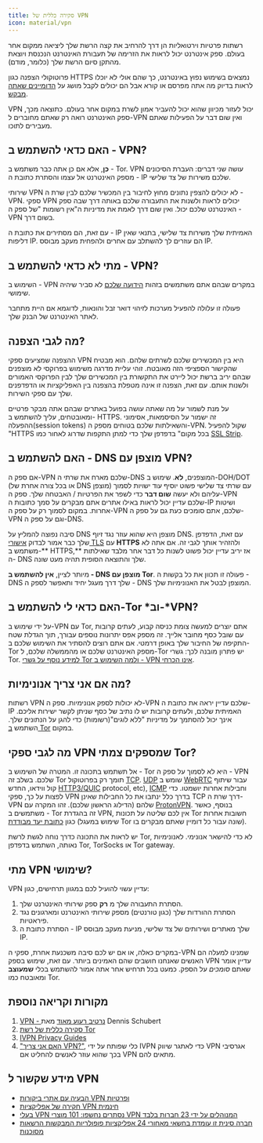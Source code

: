 ```yaml
---
title: סקירה כללית של VPN
icon: material/vpn
---
```


רשתות פרטיות וירטואליות הן דרך להרחיב את קצה הרשת שלך ליציאה ממקום אחר בעולם. ספק אינטרנט יכול לראות את הזרימה של תעבורת האינטרנט הנכנסת ויוצאת מהתקן סיום הרשת שלך (כלומר, מודם).

פרוטוקולי הצפנה כגון HTTPS נמצאים בשימוש נפוץ באינטרנט, כך שהם אולי לא יוכלו לראות בדיוק מה אתה מפרסם או קורא אבל הם יכולים לקבל מושג על [הדומיינים שאתה מבקש](../advanced/dns-overview.md#why-shouldnt-i-use-encrypted-dns).

VPN יכול לעזור מכיוון שהוא יכול להעביר אמון לשרת במקום אחר בעולם. כתוצאה מכך, ספק האינטרנט רואה רק שאתם מחוברים ל-VPN ואין שום דבר על הפעילות שאתם מעבירים לתוכו.

## האם כדאי להשתמש ב - VPN?

**כן**, אלא אם כן אתה כבר משתמש ב - Tor. VPN עושה שני דברים: העברת הסיכונים מספק האינטרנט אל עצמו והסתרת כתובת ה - IP שלכם משירות של צד שלישי.

שירותי VPN לא יכולים להצפין נתונים מחוץ לחיבור בין המכשיר שלכם לבין שרת ה - VPN. ספקי VPN יכולים לראות ולשנות את התעבורה שלכם באותה דרך שבה ספק האינטרנט שלכם יכול. ואין שום דרך לאמת את מדיניות ה"אין רשומות "של ספק ה - VPN בשום דרך.

עם זאת, הם מסתירים את כתובת ה - IP האמיתית שלך משירות צד שלישי, בתנאי שאין דליפות IP. הם עוזרים לך להשתלב עם אחרים ולהפחית מעקב מבוסס IP.

## מתי לא כדאי להשתמש ב - VPN?

השימוש ב - VPN במקרים שבהם אתם משתמשים בזהות [הידועה שלכם](common-threats.md#common-misconceptions) לא סביר שיהיה שימושי.

פעולה זו עלולה להפעיל מערכות לזיהוי דואר זבל והונאות, לדוגמא אם היית מתחבר לאתר האינטרנט של הבנק שלך.

## מה לגבי הצפנה?

ההצפנה שמציעים ספקי VPN היא בין המכשירים שלכם לשרתים שלהם. הוא מבטיח שהקישור הספציפי הזה מאובטח. זוהי עליית מדרגה משימוש בפרוקסי לא מוצפנים שבהם יריב ברשת יכול ליירט את התקשורת בין המכשירים שלך לבין הפרוקסי האמורים ולשנות אותם. עם זאת, הצפנה זו אינה מטפלת בהצפנה בין האפליקציות או הדפדפנים שלך עם ספקי השירות.

על מנת לשמור על מה שאתה עושה בפועל באתרים שבהם אתה מבקר פרטיים ומאובטחים, עליך להשתמש ב- HTTPS. זה ישמור על הסיסמאות, אסימוני ההפעלה(session tokens) והשאילתות שלכם בטוחים מספק ה-VPN. שקול להפעיל "HTTPS בכל מקום" בדפדפן שלך כדי למתן התקפות שדרוג לאחור כמו [SSL Strip](https://www.blackhat.com/presentations/bh-dc-09/Marlinspike/BlackHat-DC-09-Marlinspike-Defeating-SSL.pdf).

## האם להשתמש ב - DNS מוצפן עם VPN?

אם ספק ה-VPN שלכם מארח את שרתי ה-DNS המוצפנים, **לא**. שימוש ב-DOH/DOT (או בכל צורה אחרת של DNS מוצפן) עם שרתי צד שלישי פשוט יוסיף עוד ישויות לסמוך עליהם ולא יעשה **שום דבר** כדי לשפר את הפרטיות / האבטחה שלך. ספק ה-VPN שלכם עדיין יכול לראות באילו אתרים אתם מבקרים על סמך כתובות ה-IP ושיטות אחרות. במקום לסמוך רק על ספק ה-VPN שלכם, אתם סומכים כעת גם על ספק ה-VPN וגם על ספק ה-DNS.

סיבה נפוצה להמליץ על DNS מוצפן היא שהוא עוזר נגד זיוף DNS. עם זאת, הדפדפן שלך כבר אמור לבדוק [אישורי TLS](https://en.wikipedia.org/wiki/Transport_Layer_Security#Digital_certificates) עם **HTTPS** ולהזהיר אותך לגבי זה. אם אתה לא משתמש ב-** HTTPS,** אז יריב עדיין יכול פשוט לשנות כל דבר אחר מלבד שאילתות ה- DNS שלך והתוצאה הסופית תהיה מעט שונה.

מיותר לציין, **אין להשתמש ב - DNS מוצפן עם Tor**. פעולה זו תכוון את כל בקשות ה - DNS שלך דרך מעגל יחיד ותאפשר לספק ה - DNS המוצפן לבטל את האנונימיות שלך.

## האם כדאי לי להשתמש ב-Tor *וב-*VPN?

על ידי שימוש ב-VPN עם Tor, אתם יוצרים למעשה צומת כניסה קבוע, לעתים קרובות עם שובל כסף מחובר אלייך. זה מספק אפס יתרונות נוספים עבורך, תוך הגדלת שטח התקיפה של החיבור שלך באופן דרמטי. אם אתם רוצים להסתיר את השימוש שלכם ב-Tor מספק האינטרנט שלכם או מהממשלה שלכם, ל-Tor יש פתרון מובנה לכך: גשרי Tor. [למידע נוסף על גשרי Tor ולמה השימוש ב - VPN אינו הכרחי](../advanced/tor-overview.md).

## מה אם אני צריך אנונימיות?

רשתות VPN לא יכולות לספק אנונימיות. ספק ה-VPN שלכם עדיין יראה את כתובת ה-IP האמיתית שלכם, ולעתים קרובות יש לו נתיב של כסף שניתן לקשר ישירות אליכם. אינך יכול להסתמך על מדיניות "ללא לוגים"(רשומות) כדי להגן על הנתונים שלך. השתמש [ב Tor](https://www.torproject.org/) במקום.

## מה לגבי ספקי VPN שמספקים צמתי Tor?

אל תשתמש בתכונה זו. המטרה של השימוש ב - Tor היא לא לסמוך על ספק ה - VPN שלכם. בשלב זה Tor תומך רק בפרוטוקול [TCP](https://en.wikipedia.org/wiki/Transmission_Control_Protocol). [UDP](https://en.wikipedia.org/wiki/User_Datagram_Protocol) שומש ב [WebRTC](https://en.wikipedia.org/wiki/WebRTC) עבור שיתוף קול ווידאו, החדש [HTTP3/QUIC](https://en.wikipedia.org/wiki/HTTP/3) protocol, etc), [ICMP](https://en.wikipedia.org/wiki/Internet_Control_Message_Protocol) וחבילות אחרות יושמטו. כדי לפצות על כך, ספקי VPN בדרך כלל ינתבו את כל החבילות שאינן TCP דרך שרת ה-VPN שלהם (הדילוג הראשון שלכם). זהו המקרה עם [ProtonVPN](https://protonvpn.com/support/tor-vpn/). בנוסף, כאשר משתמשים ב - Tor זה בהגדרת VPN, אין לכם שליטה על תכונות Tor חשובות אחרות כגון [כתובת יעד מבודדת](https://www.whonix.org/wiki/Stream_Isolation) (שימוש במעגל Tor שונה עבור כל דומיין שאתם מבקרים בו).

יש לראות את התכונה כדרך נוחה לגשת לרשת Tor, לא כדי להישאר אנונימי. לאנונימיות נאותה, השתמש בדפדפן Tor, TorSocks או Tor gateway.

## מתי VPN שימושי?

VPN עדיין עשוי להועיל לכם במגוון תרחישים, כגון:

1. הסתרת התעבורה שלך מ **רק** ספק שירותי האינטרנט שלך.
1. הסתרת ההורדות שלך (כגון טורנטים) מספק שירותי האינטרנט ומארגונים נגד פיראטיות.
1. הסתרת כתובת ה - IP שלך מאתרים ושירותים של צד שלישי, מניעת מעקב מבוסס IP.

במקרים כאלה, או אם יש לכם סיבה משכנעת אחרת, ספקי ה-VPN שמנינו למעלה הם האנשים שאנחנו חושבים שהם האמינים ביותר. עם זאת, שימוש בספק VPN עדיין אומר שאתם *סומכים* על הספק. כמעט בכל תרחיש אחר אתה אמור להשתמש בכלי **שמעוצב** ומאובטח כמו Tor.

## מקורות וקריאה נוספת

1. [VPN - נרטיב רעוע מאוד](https://schub.io/blog/2019/04/08/very-precarious-narrative.html) מאת Dennis Schubert
1. [סקירה כללית של רשת Tor](../advanced/tor-overview.md)
1. [IVPN Privacy Guides](https://www.ivpn.net/privacy-guides)
1. ["האם אני צריך VPN?"](https://www.doineedavpn.com), כלי שפותח על ידי IVPN כדי לאתגר שיווק VPN אגרסיבי בכך שהוא עוזר לאנשים להחליט אם VPN מתאים להם.

## מידע שקשור ל VPN

- [הבעיה עם אתרי ביקורות VPN ופרטיות](https://blog.privacyguides.org/2019/11/20/the-trouble-with-vpn-and-privacy-review-sites/)
- [חקירה של אפליקציות VPN חינמית](https://www.top10vpn.com/free-vpn-app-investigation/)
- [בעלי VPN נסתרים נחשפו: 101 מוצרי VPN המנוהלים על ידי 23 חברות בלבד](https://vpnpro.com/blog/hidden-vpn-owners-unveiled-97-vpns-23-companies/)
- [חברה סינית זו עומדת בחשאי מאחורי 24 אפליקציות פופולריות המבקשות הרשאות מסוכנות](https://vpnpro.com/blog/chinese-company-secretly-behind-popular-apps-seeking-dangerous-permissions/)

